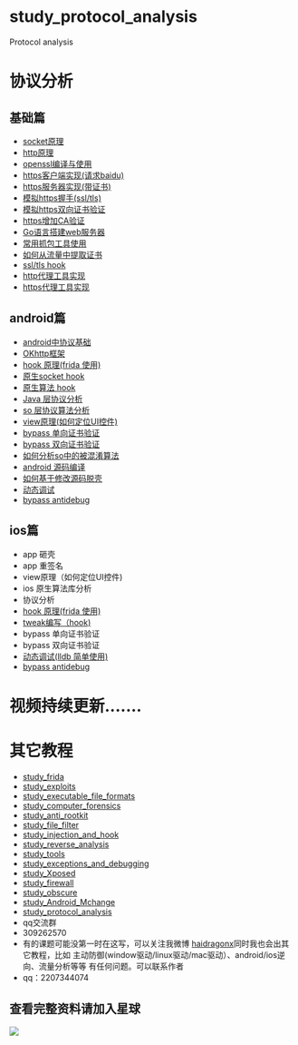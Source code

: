 # study_protocol_analysis
Protocol analysis
# 协议分析
## 基础篇
* [socket原理](https://github.com/haidragon/study_firewall)
* [http原理](https://github.com/haidragon/study_protocol_analysis/blob/master/study_protocol_analysis/page2/page.md)
* [openssl编译与使用](https://github.com/haidragon/study_protocol_analysis/blob/master/study_protocol_analysis/page3/page.md)
* [https客户端实现(请求baidu)](https://github.com/haidragon/study_protocol_analysis/blob/master/study_protocol_analysis/page4/page.md)
* [https服务器实现(带证书)](https://github.com/haidragon/study_protocol_analysis/blob/master/study_protocol_analysis/page5/page.md)
* [模拟https握手(ssl/tls)](https://github.com/haidragon/study_protocol_analysis/blob/master/study_protocol_analysis/page3/page.md)
* [模拟https双向证书验证](https://github.com/haidragon/study_protocol_analysis/blob/master/study_protocol_analysis/page7/page.md)
* [https增加CA验证](https://github.com/haidragon/study_protocol_analysis/blob/master/study_protocol_analysis/page7/page.md)
* [Go语言搭建web服务器](https://github.com/haidragon/study_protocol_analysis/blob/master/study_protocol_analysis/page9/page.md)
* [常用抓包工具使用](https://github.com/haidragon/study_tools)
* [如何从流量中提取证书](https://github.com/haidragon/study_protocol_analysis/blob/master/study_protocol_analysis/page10/page.md)
* [ssl/tls hook](https://github.com/haidragon/study_frida)
* [http代理工具实现](https://github.com/haidragon/study_protocol_analysis/blob/master/study_protocol_analysis/page9/page.md)
* [https代理工具实现](https://github.com/haidragon/study_protocol_analysis/blob/master/study_protocol_analysis/page9/page.md)
## android篇
* [android中协议基础](https://github.com/haidragon/study_protocol_analysis/blob/master/study_protocol_analysis/page11/page.md)
* [OKhttp框架](https://github.com/haidragon/study_protocol_analysis/blob/master/study_protocol_analysis/page12/page.md)
* [hook 原理(frida 使用)](https://github.com/haidragon/study_frida)
* [原生socket hook](https://github.com/haidragon/study_frida)
* [原生算法 hook](https://github.com/haidragon/study_frida)
* [Java 层协议分析](https://github.com/haidragon/study_frida)
* [so 层协议算法分析](https://github.com/haidragon/study_frida)
* [view原理](https://github.com/microsoft/ApplicationInspector)[(如何定位UI控件)](https://github.com/macacajs/app-inspector)
* [bypass 单向证书验证](https://github.com/haidragon/study_protocol_analysis/blob/master/study_protocol_analysis/page9/page.md)
* [bypass 双向证书验证](https://github.com/haidragon/study_protocol_analysis/blob/master/study_protocol_analysis/page9/page.md)
* [如何分析so中的被混淆算法](https://github.com/haidragon/study_protocol_analysis/blob/master/study_protocol_analysis/page9/page.md)
* [android 源码编译](https://github.com/haidragon/study_Android_Mchange)
* [如何基于修改源码脱壳](https://github.com/haidragon/study_Android_Mchange)
* [动态调试](https://github.com/haidragon/study_Android_Mchange)
* [bypass antidebug](https://github.com/haidragon/study_exceptions_and_debugging)
## ios篇
* app 砸壳
* app 重签名
* view原理（如何定位UI控件)
* ios 原生算法库分析
* 协议分析
* [hook 原理(frida 使用)](https://github.com/haidragon/study_frida)
* [tweak编写（hook)](https://github.com/haidragon/study_tweak)
* bypass 单向证书验证
* bypass 双向证书验证
* [动态调试(lldb 简单使用)](https://github.com/haidragon/study_tools)
* [bypass antidebug](https://github.com/haidragon/study_exceptions_and_debugging)


 # 视频持续更新.......  
# 其它教程
* [study_frida](https://github.com/haidragon/study_frida)
* [study_exploits](https://github.com/haidragon/study_exploits)
* [study_executable_file_formats](https://github.com/haidragon/study_executable_file_formats)
* [study_computer_forensics](https://github.com/haidragon/study_computer_forensics)
* [study_anti_rootkit](https://github.com/haidragon/study_anti_rootkit)
* [study_file_filter](https://github.com/haidragon/study_file_filter)
* [study_injection_and_hook](https://github.com/haidragon/study_injection_and_hook)
* [study_reverse_analysis](https://github.com/haidragon/study_reverse_analysis)
* [study_tools](https://github.com/haidragon/study_tools)
* [study_exceptions_and_debugging](https://github.com/haidragon/study_exceptions_and_debugging)
* [study_Xposed ](https://github.com/haidragon/study_Xposed)
* [study_firewall](https://github.com/haidragon/study_firewall)
* [study_obscure](https://github.com/haidragon/study_obscure)
* [study_Android_Mchange](https://github.com/haidragon/study_Android_Mchange)
* [study_protocol_analysis](https://github.com/haidragon/study_protocol_analysis)
* qq交流群 
* 309262570
* 有的课题可能没第一时在这写，可以关注我微博 [haidragonx](https://weibo.com/haidragon)同时我也会出其它教程，比如 主动防御(window驱动/linux驱动/mac驱动）、android/ios逆向、流量分析等等 有任何问题。可以联系作者
* qq：2207344074
## 查看完整资料请加入星球
![](https://github.com/haidragon/study_frida/blob/master/image/1681580715267_.pic_hd.jpg)




 



